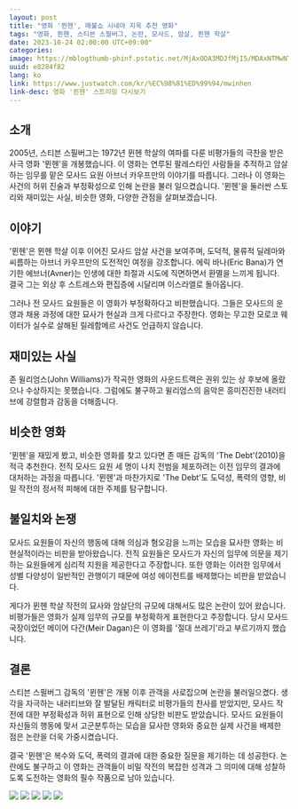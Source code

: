 ```yaml
---
layout: post
title: "영화 '뮌헨', 매불쇼 시네마 지옥 추천 영화"
tags: "영화, 뮌헨, 스티븐 스필버그, 논란, 모사드, 암살, 뮌헨 학살"
date: 2023-10-24 02:00:00 UTC+09:00"
categories: 
image: https://mblogthumb-phinf.pstatic.net/MjAxODA3MDJfMjI5/MDAxNTMwNTIwNzkzMTg2.d5u2XH0x9HwGGvJ9EwWVlxPuv8YYZjpdnaLde2gIio0g.ag7rpStwOohj-BdRSvfd0dRjte1YAI3J8B4tM6YpOwgg.PNG.i_amsohappy/%EB%AE%8C%ED%97%A81.png?type=w800
uuid: e8284f82
lang: ko
link: https://www.justwatch.com/kr/%EC%98%81%ED%99%94/mwinhen
link-desc: 영화 '뮌헨' 스트리밍 다시보기
---
```


## 소개
2005년, 스티븐 스필버그는 1972년 뮌헨 학살의 여파를 다룬 비평가들의 극찬을 받은 사극 영화 '뮌헨'을 개봉했습니다. 이 영화는 연루된 팔레스타인 사람들을 추적하고 암살하는 임무를 맡은 모사드 요원 아브너 카우프만의 이야기를 따릅니다. 그러나 이 영화는 사건의 허위 진술과 부정확성으로 인해 논란을 불러 일으켰습니다. '뮌헨'을 둘러싼 스토리와 재미있는 사실, 비슷한 영화, 다양한 관점을 살펴보겠습니다.


## 이야기
'뮌헨'은 뮌헨 학살 이후 이어진 모사드 암살 사건을 보여주며, 도덕적, 물류적 딜레마와 씨름하는 아브너 카우프만의 도전적인 여정을 강조합니다. 에릭 바나(Eric Bana)가 연기한 에브너(Avner)는 인생에 대한 좌절과 시도에 직면하면서 환멸을 느끼게 됩니다. 결국 그는 외상 후 스트레스와 편집증에 시달리며 이스라엘로 돌아옵니다.

그러나 전 모사드 요원들은 이 영화가 부정확하다고 비판했습니다. 그들은 모사드의 운영과 채용 과정에 대한 묘사가 현실과 크게 다르다고 주장한다. 영화는 무고한 모로코 웨이터가 실수로 살해된 릴레함메르 사건도 언급하지 않습니다.


## 재미있는 사실
존 윌리엄스(John Williams)가 작곡한 영화의 사운드트랙은 권위 있는 상 후보에 올랐으나 수상하지는 못했습니다. 그럼에도 불구하고 윌리엄스의 음악은 흥미진진한 내러티브에 강렬함과 감동을 더해줍니다.


## 비슷한 영화
'뮌헨'을 재밌게 봤고, 비슷한 영화를 찾고 있다면 존 매든 감독의 'The Debt'(2010)을 적극 추천한다. 전직 모사드 요원 세 명이 나치 전범을 체포하려는 이전 임무의 결과에 대처하는 과정을 따릅니다. '뮌헨'과 마찬가지로 'The Debt'도 도덕성, 폭력의 영향, 비밀 작전의 정서적 피해에 대한 주제를 탐구합니다.


## 불일치와 논쟁
모사드 요원들이 자신의 행동에 대해 의심과 혐오감을 느끼는 모습을 묘사한 영화는 비현실적이라는 비판을 받아왔습니다. 전직 요원들은 모사드가 자신의 임무에 의문을 제기하는 요원들에게 심리적 지원을 제공한다고 주장합니다. 또한 영화는 이러한 임무에서 성별 다양성이 일반적인 관행이기 때문에 여성 에이전트를 배제했다는 비판을 받았습니다.

게다가 뮌헨 학살 작전의 묘사와 암살단의 규모에 대해서도 많은 논란이 있어 왔습니다. 비평가들은 영화가 실제 임무의 규모를 부정확하게 표현한다고 주장합니다. 당시 모사드 국장이었던 메이어 다간(Meir Dagan)은 이 영화를 '절대 쓰레기'라고 부르기까지 했습니다.


## 결론
스티븐 스필버그 감독의 '뮌헨'은 개봉 이후 관객을 사로잡으며 논란을 불러일으켰다. 생각을 자극하는 내러티브와 잘 발달된 캐릭터로 비평가들의 찬사를 받았지만, 모사드 작전에 대한 부정확성과 허위 표현으로 인해 상당한 비판도 받았습니다. 모사드 요원들이 자신들의 행동에 맞서 고군분투하는 모습을 묘사한 영화와 중요한 실제 사건을 배제한 점은 논란을 더욱 가중시켰습니다.

결국 '뮌헨'은 복수와 도덕, 폭력의 결과에 대한 중요한 질문을 제기하는 데 성공한다. 논란에도 불구하고 이 영화는 관객들이 비밀 작전의 복잡한 성격과 그 의미에 대해 성찰하도록 도전하는 영화의 필수 작품으로 남아 있습니다.


![](https://t1.daumcdn.net/movie/529eab6a9f8e4ae67aa0942d83dc5e559ff3788c)
![](https://mblogthumb-phinf.pstatic.net/MjAxOTA2MjBfMjQy/MDAxNTYxMDMxNTk1MTQy.YhCHUBLOX7sRAsO7mg9izZl9z22OkQgRsL7CoAQd_AUg.m03fL-Is0zdONsNU39_mrbW_5PqJGoAgjyG88x2RlHMg.JPEG.mofakr/7th_5%EC%9B%94_05.jpg?type=w800)
![](http://t1.daumcdn.net/cfile/13492F10B1836460AB)
![](https://blogthumb.pstatic.net/data44/2008/12/14/112/%B9%C0%C7%EE%BF%CD%C0%CC%B5%E5400%282109%29%287210%29_enigma1942.jpg?type=w2)
![](https://image.cine21.com/resize/cine21/still/2006/0126/M0020044_munich_6[W578-].jpg)